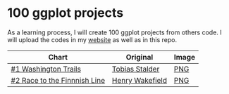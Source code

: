 # 100 ggplot projects

As a learning process, I will create 100 ggplot projects from others code. I will upload the codes in my [website](https://www.sajibdevnath.com) as well as in this repo.

| Chart      | Original | Image |
| ----------- | ----------- | ----------- |
| [#1 Washington Trails](https://www.sajibdevnath.com/p/100-ggplots-washington-trails/)   | [Tobias Stalder](https://github.com/toebR/Tidy-Tuesday/tree/master/hiking)       | [PNG](https://www.sajibdevnath.com/p/100-ggplots-washington-trails/images/1.png)|
| [#2 Race to the Finnnish Line](https://www.sajibdevnath.com/p/100-ggplots-race-to-the-finnish-line/)  |  [Henry Wakefield](https://github.com/henrywrover/tidytuesday/blob/master/R/phones.R)       |[PNG](https://www.sajibdevnath.com/p/100-ggplots-race-to-the-finnish-line/images/2.png) |
